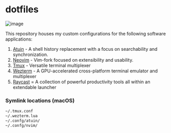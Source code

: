 # dotfiles

![image](https://github.com/Shivppatel/dotfiles/assets/42050563/591e5e2e-5265-4574-a2de-5c32d63d57e1)

This repository houses my custom configurations for the following software applications:

1. [Atuin](https://github.com/atuinsh/atuin) - A shell history replacement with a focus on searchability and synchronization.
2. [Neovim](https://github.com/neovim/neovim) - Vim-fork focused on extensibility and usability.
3. [Tmux](https://github.com/tmux/tmux) - Versatile terminal multiplexer
4. [Wezterm](https://github.com/wez/wezterm) - A GPU-accelerated cross-platform terminal emulator and multiplexer
5. [Raycast](https://www.raycast.com) = A collection of powerful productivity tools all within an extendable launcher

### Symlink locations (macOS)

```bash
~/.tmux.conf
~/.wezterm.lua
~/.confg/atuin/
~/.confg/nvim/
```
